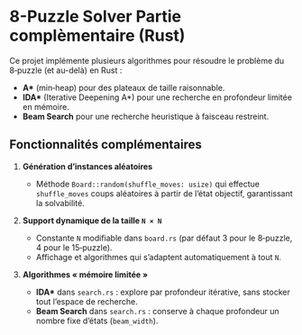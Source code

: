# 8-Puzzle Solver Partie complèmentaire  (Rust)

Ce projet implémente plusieurs algorithmes pour résoudre le problème du 8‑puzzle (et au-delà) en Rust :

- **A\*** (min‑heap) pour des plateaux de taille raisonnable.
- **IDA\*** (Iterative Deepening A\*) pour une recherche en profondeur limitée en mémoire.
- **Beam Search** pour une recherche heuristique à faisceau restreint.

## Fonctionnalités complémentaires

1. **Génération d’instances aléatoires**  
   - Méthode `Board::random(shuffle_moves: usize)` qui effectue `shuffle_moves` coups aléatoires à partir de l’état objectif, garantissant la solvabilité.

2. **Support dynamique de la taille `N × N`**
   - Constante `N` modifiable dans `board.rs` (par défaut 3 pour le 8‑puzzle, 4 pour le 15‑puzzle).
   - Affichage et algorithmes qui s’adaptent automatiquement à tout `N`.

3. **Algorithmes « mémoire limitée »**
   - **IDA\*** dans `search.rs` : explore par profondeur itérative, sans stocker tout l’espace de recherche.
   - **Beam Search** dans `search.rs` : conserve à chaque profondeur un nombre fixe d’états (`beam_width`).







